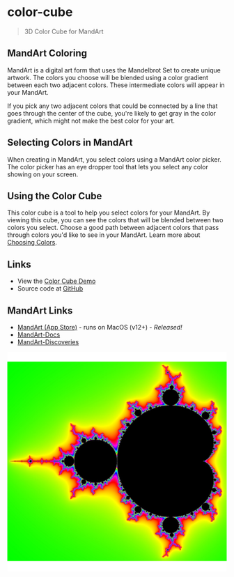 # color-cube

> 3D Color Cube for MandArt

## MandArt Coloring

MandArt is a digital art form that uses the Mandelbrot Set to create unique artwork.
The colors you choose will be blended using a color gradient between each two adjacent colors.
These intermediate colors will appear in your MandArt.

If you pick any two adjacent colors that could be connected by a line that goes through the center of the cube,
you're likely to get gray in the color gradient, which might not make the best color for your art.

## Selecting Colors in MandArt

When creating in MandArt, you select colors using a MandArt color picker.
The color picker has an eye dropper tool that lets you select any color showing on your screen.

## Using the Color Cube

This color cube is a tool to help you select colors for your MandArt.
By viewing this cube, you can see the colors that will be blended between two colors you select.
Choose a good path between adjacent colors that pass through colors you'd like to see in your MandArt.
Learn more about [Choosing Colors](https://denisecase.github.io/MandArt-Docs/documentation/mandart/b2-color).

## Links

- View the [Color Cube Demo](https://denisecase.github.io/color-cube/)
- Source code at [GitHub](https://github.com/denisecase/color-cube)

## MandArt Links

- [MandArt (App Store)](https://apps.apple.com/us/app/mandart/id6445924588?mt=12) - runs on MacOS (v12+) - _Released!_
- [MandArt-Docs](https://denisecase.github.io/MandArt-Docs/documentation/mandart/)
- [MandArt-Discoveries](https://github.com/denisecase/MandArt-Discoveries/)

![MandArt](mandart.png)
